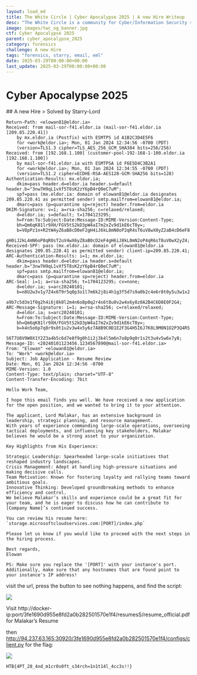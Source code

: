 ```yaml
---
layout: load_md
title: The White Circle | Cyber Apocalypse 2025 | A new Hire Writeup
desc: "The White Circle is a community for Cyber/Information Security students, enthusiasts and professionals. You can discuss anything related to Security, share your knowledge with others, get help when you need it and proceed further in your journey with amazing people from all over the world."
image: images/twc_og_banner.jpg
ctf: Cyber Apocalypse 2025
parent: cyber_apocalypse_2025
category: forensics
challenge: A new Hire
tags: "forensics, starry, email, eml"
date: 2025-03-29T00:00:00+00:00
last_update: 2025-03-29T00:00:00+00:00
---
```


<h1 class="heading card-title white-text">Cyber Apocalypse 2025</h1>
## A new Hire
> Solved by Starry-Lord


    Return-Path: <elowan81@eldor.ia>
    Received: from mail-sor-f41.eldor.ia (mail-sor-f41.eldor.ia [209.85.220.41])
        by mx.eldor.ia (Postfix) with ESMTPS id A1B2C3D4E5F6
        for <work@eldor.ia>; Mon, 01 Jan 2024 12:34:56 -0700 (PDT)
        (version=TLS1.3 cipher=TLS_AES_256_GCM_SHA384 bits=256/256)
    Received: from [192.168.1.100] (customer-pool-192-168-1-100.eldor.ia [192.168.1.100])
        by mail-sor-f41.eldor.ia with ESMTPSA id F6E5D4C3B2A1
        for <work@eldor.ia>; Mon, 01 Jan 2024 12:34:55 -0700 (PDT)
        (version=TLS1.2 cipher=ECDHE-RSA-AES128-GCM-SHA256 bits=128)
    Authentication-Results: mx.eldor.ia;
        dkim=pass header.d=eldor.ia header.s=default header.b="3nw7H9qL1vXf5T8sK2zY6pB4rQ0eC7uM";
        spf=pass (mx.eldor.ia: domain of elowan81@eldor.ia designates 209.85.220.41 as permitted sender) smtp.mailfrom=elowan81@eldor.ia;
        dmarc=pass (p=quarantine sp=reject) header.from=eldor.ia
    DKIM-Signature: v=1; a=rsa-sha256; c=relaxed/relaxed;
        d=eldor.ia; s=default; t=1704123295;
        h=From:To:Subject:Date:Message-ID:MIME-Version:Content-Type;
        bh=Qm6qK81lr9XH/FGV5tS2kD3pW4aI7m2xZv9d1kE6cT8y=;
        b=V8pPz1n+R2tW4yZ6aB8cD0eF2gH4iJ6kL8mN0oP2qR4sT6uV8wX0yZ2aB4cD6eF8
         gH0iJ2kL4mN6oP8qR0sT2uV4wX6yZ8aB0cD2eF4gH6iJ8kL0mN2oP4qR6sT8uV0wX2yZ4;
    Received-SPF: pass (mx.eldor.ia: domain of elowan81@eldor.ia designates 209.85.220.41 as permitted sender) client-ip=209.85.220.41;
    ARC-Authentication-Results: i=1; mx.eldor.ia;
        dkim=pass header.d=eldor.ia header.s=default header.b="3nw7H9qL1vXf5T8sK2zY6pB4rQ0eC7uM";
        spf=pass smtp.mailfrom=elowan81@eldor.ia;
        dmarc=pass (p=quarantine sp=reject) header.from=eldor.ia
    ARC-Seal: i=1; a=rsa-sha256; t=1704123295; cv=none;
        d=eldor.ia; s=arc20240101;
        b=n8U2w3v1y7Z4x6T9r5q0p3o1l7m6k2j8i4h1g3f5d7s9a0b2c4e6r8t0y5u3w1x2
         a9b7c5d3e1f0g2h4i6j8k0l2m4n6o8p0q2r4s6t8u0v2w4x6y8z0A2B4C6D8E0F2G4;
    ARC-Message-Signature: i=1; a=rsa-sha256; c=relaxed/relaxed;
        d=eldor.ia; s=arc20240101;
        h=From:To:Subject:Date:Message-ID:MIME-Version:Content-Type;
        bh=Qm6qK81lr9XH/FGV5tS2kD3pW4aI7m2xZv9d1kE6cT8y=;
        b=k4n5o6p7q8r9s0t1u2v3w4x5y6z7A8B9C0D1E2F3G4H5I6J7K8L9M0N1O2P3Q4R5
         S6T7U8V9W0X1Y2Z3a4b5c6d7e8f9g0h1i2j3k4l5m6n7o8p9q0r1s2t3u4v5w6x7y8;
    Message-ID: <20240101123456.1234567890@mail-sor-f41.eldor.ia>
    From: "Elowan" <elowan81@eldor.ia>
    To: "Work" <work@eldor.ia>
    Subject: Job Application - Resume Review 
    Date: Mon, 01 Jan 2024 12:34:56 -0700
    MIME-Version: 1.0
    Content-Type: text/plain; charset="UTF-8"
    Content-Transfer-Encoding: 7bit
    
    Hello Work Team,
    
    I hope this email finds you well. We have received a new application for the open position, and we wanted to bring it to your attention.
    
    The applicant, Lord Malakar, has an extensive background in leadership, strategic planning, and resource management. 
    With years of experience commanding large-scale operations, overseeing tactical deployments, and influencing key stakeholders, Malakar believes he would be a strong asset to your organization.
    
    Key Highlights from His Experience:
    
    Strategic Leadership: Spearheaded large-scale initiatives that reshaped industry landscapes.
    Crisis Management: Adept at handling high-pressure situations and making decisive calls.
    Team Motivation: Known for fostering loyalty and rallying teams toward ambitious goals.
    Innovative Thinking: Developed groundbreaking methods to enhance efficiency and control.
    We believe Malakar’s skills and experience could be a great fit for your team, and he is eager to discuss how he can contribute to [Company Name]’s continued success.
    
    You can review his resume here:
    `storage.microsoftcloudservices.com:[PORT]/index.php`
    
    Please let us know if you would like to proceed with the next steps in the hiring process.
    
    Best regards,
    Elowan
    
    PS: Make sure you replace the '[PORT]' with your instance's port. Additionally, make sure that any hostnames that are found point to your instance's IP address!
    

visit the url, press the button to see nothing happens, and find the script:


![](https://i.imgur.com/Eo7EL5m.png)


Visit http://docker-ip:port/3fe1690d955e8fd2a0b282501570e1f4/resumesS/resume_official.pdf
for Malakar’s Resume

then http://94.237.63.165:30920/3fe1690d955e8fd2a0b282501570e1f4/configs/client.py
for the flag:


![](https://i.imgur.com/ECso4Yu.png)

    HTB{4PT_28_4nd_m1cr0s0ft_s34rch=1n1t14l_4cc3s!!}


